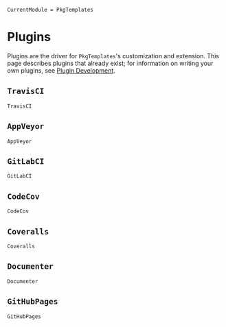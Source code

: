 ```@meta
CurrentModule = PkgTemplates
```

# Plugins

Plugins are the driver for `PkgTemplates`'s customization and extension. This
page describes plugins that already exist; for information on writing your
own plugins, see [Plugin Development](@ref).

## `TravisCI`

```@docs
TravisCI
```

## `AppVeyor`

```@docs
AppVeyor
```

## `GitLabCI`

```@docs
GitLabCI
```

## `CodeCov`

```@docs
CodeCov
```

## `Coveralls`

```@docs
Coveralls
```

## `Documenter`

```@docs
Documenter
```

## `GitHubPages`

```@docs
GitHubPages
```
